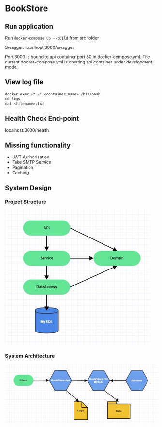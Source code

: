 # BookStore

## Run application
Run `docker-compose up --build` from src folder

Swagger: localhost:3000/swagger

Port 3000 is bound to api container port 80 in docker-compose.yml. The current docker-compose.yml is creating api container under *development* mode.

## View log file
```
docker exec -t -i <container_name> /bin/bash
cd logs
cat <filename>.txt
```

## Health Check End-point
localhost:3000/health

## Missing functionality
- JWT Authorisation
- Fake SMTP Service
- Pagination
- Caching

## System Design

### Project Structure
![Project Structure](https://github.com/alpeshv/BookStore/blob/master/charts/project-structure.jpg)

### System Architecture
![System Design](https://github.com/alpeshv/BookStore/blob/master/charts/system-design.jpg)
